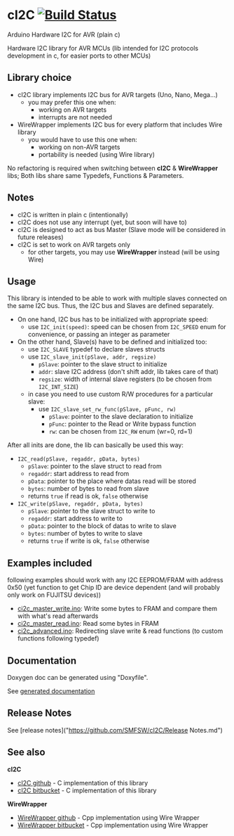 # cI2C [![Build Status](https://travis-ci.org/SMFSW/cI2C.svg?branch=master)](https://travis-ci.org/SMFSW/cI2C)

Arduino Hardware I2C for AVR (plain c)

Hardware I2C library for AVR MCUs (lib intended for I2C protocols development in c, for easier ports to other MCUs)

## Library choice

* cI2C library implements I2C bus for AVR targets (Uno, Nano, Mega...)
  * you may prefer this one when:
    * working on AVR targets
    * interrupts are not needed
* WireWrapper implements I2C bus for every platform that includes Wire library
  * you would have to use this one when:
    * working on non-AVR targets
    * portability is needed (using Wire library)

No refactoring is required when switching between **cI2C** & **WireWrapper** libs;
Both libs share same Typedefs, Functions & Parameters.

## Notes

* cI2C is written in plain c (intentionally)
* cI2C does not use any interrupt (yet, but soon will have to)
* cI2C is designed to act as bus Master (Slave mode will be considered in future releases)
* cI2C is set to work on AVR targets only
  * for other targets, you may use **WireWrapper** instead (will be using Wire)

## Usage

This library is intended to be able to work with multiple slaves connected on the same I2C bus.
Thus, the I2C bus and Slaves are defined separately.

* On one hand, I2C bus has to be initialized with appropriate speed:
  * use `I2C_init(speed)`: speed can be chosen from `I2C_SPEED` enum for convenience, or passing an integer as parameter
* On the other hand, Slave(s) have to be defined and initialized too:
  * use `I2C_SLAVE` typedef to declare slaves structs
  * use `I2C_slave_init(pSlave, addr, regsize)`
    * `pSlave`: pointer to the slave struct to initialize
    * `addr`: slave I2C address (don't shift addr, lib takes care of that)
    * `regsize`: width of internal slave registers (to be chosen from `I2C_INT_SIZE`)
  * in case you need to use custom R/W procedures for a particular slave:
    * use `I2C_slave_set_rw_func(pSlave, pFunc, rw)`
      * `pSlave`: pointer to the slave declaration to initialize
      * `pFunc`: pointer to the Read or Write bypass function
      * `rw`: can be chosen from `I2C_RW` enum (wr=0, rd=1)

After all inits are done, the lib can basically be used this way:
* `I2C_read(pSlave, regaddr, pData, bytes)`
  * `pSlave`: pointer to the slave struct to read from
  * `regaddr`: start address to read from
  * `pData`: pointer to the place where datas read will be stored
  * `bytes`: number of bytes to read from slave
  * returns `true` if read is ok, `false` otherwise
* `I2C_write(pSlave, regaddr, pData, bytes)`
  * `pSlave`: pointer to the slave struct to write to
  * `regaddr`: start address to write to
  * `pData`: pointer to the block of datas to write to slave
  * `bytes`: number of bytes to write to slave
  * returns `true` if write is ok, `false` otherwise

## Examples included

following examples should work with any I2C EEPROM/FRAM with address 0x50
(yet function to get Chip ID are device dependent (and will probably only work on FUJITSU devices))
* [ci2c_master_write.ino](examples/ci2c_master_write/ci2c_master_write.ino): Write some bytes to FRAM and compare them with what's read afterwards
* [ci2c_master_read.ino](examples/ci2c_master_read/ci2c_master_read.ino): Read some bytes in FRAM
* [ci2c_advanced.ino](examples/ci2c_advanced/ci2c_advanced.ino): Redirecting slave write & read functions (to custom functions following typedef)

## Documentation

Doxygen doc can be generated using "Doxyfile".

See [generated documentation](https://smfsw.github.io/cI2C/)

## Release Notes

See [release notes]("https://github.com/SMFSW/cI2C/Release Notes.md")

## See also

**cI2C**
* [cI2C github](https://github.com/SMFSW/cI2C) - C implementation of this library
* [cI2C bitbucket](https://bitbucket.org/SMFSW/ci2c) - C implementation of this library

**WireWrapper**
* [WireWrapper github](https://github.com/SMFSW/WireWrapper) - Cpp implementation using Wire Wrapper
* [WireWrapper bitbucket](https://bitbucket.org/SMFSW/wirewrapper) - Cpp implementation using Wire Wrapper
